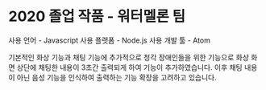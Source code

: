 # 2020 졸업 작품 - 워터멜론 팀
 사용 언어 - Javascript
 사용 플랫폼 - Node.js
 사용 개발 툴 - Atom

기본적인 화상 기능과 채팅 기능에 추가적으로 청각 장애인들을 위한 기능으로 화상 화면 상단에 채팅한 내용이 3초간 출력되게 하여 기능이 추가하였습니다.
이후 채팅 내용이 아닌 음성 기능을 인식하여 출력하는 기능 확장을 고려하고 있습니다.
